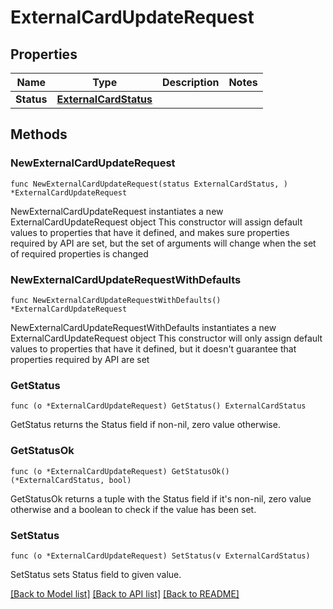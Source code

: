 # ExternalCardUpdateRequest

## Properties

Name | Type | Description | Notes
------------ | ------------- | ------------- | -------------
**Status** | [**ExternalCardStatus**](ExternalCardStatus.md) |  | 

## Methods

### NewExternalCardUpdateRequest

`func NewExternalCardUpdateRequest(status ExternalCardStatus, ) *ExternalCardUpdateRequest`

NewExternalCardUpdateRequest instantiates a new ExternalCardUpdateRequest object
This constructor will assign default values to properties that have it defined,
and makes sure properties required by API are set, but the set of arguments
will change when the set of required properties is changed

### NewExternalCardUpdateRequestWithDefaults

`func NewExternalCardUpdateRequestWithDefaults() *ExternalCardUpdateRequest`

NewExternalCardUpdateRequestWithDefaults instantiates a new ExternalCardUpdateRequest object
This constructor will only assign default values to properties that have it defined,
but it doesn't guarantee that properties required by API are set

### GetStatus

`func (o *ExternalCardUpdateRequest) GetStatus() ExternalCardStatus`

GetStatus returns the Status field if non-nil, zero value otherwise.

### GetStatusOk

`func (o *ExternalCardUpdateRequest) GetStatusOk() (*ExternalCardStatus, bool)`

GetStatusOk returns a tuple with the Status field if it's non-nil, zero value otherwise
and a boolean to check if the value has been set.

### SetStatus

`func (o *ExternalCardUpdateRequest) SetStatus(v ExternalCardStatus)`

SetStatus sets Status field to given value.



[[Back to Model list]](../README.md#documentation-for-models) [[Back to API list]](../README.md#documentation-for-api-endpoints) [[Back to README]](../README.md)


